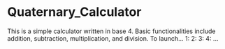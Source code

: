 <h1>Quaternary_Calculator</h1>

This is a simple calculator written in base 4. Basic functionalities include addition, subtraction, multiplication, and division.
To launch...
1:
2:
3:
4:
...
